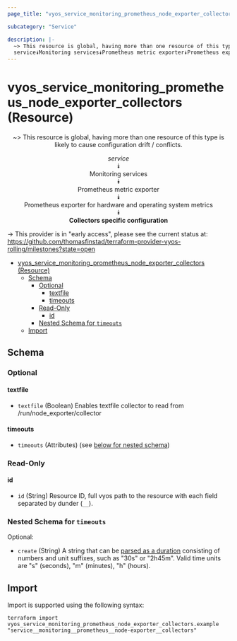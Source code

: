 ```yaml
---
page_title: "vyos_service_monitoring_prometheus_node_exporter_collectors Resource - vyos"

subcategory: "Service"

description: |-
  ~> This resource is global, having more than one resource of this type is likely to cause configuration drift / conflicts.
  service⯯Monitoring services⯯Prometheus metric exporter⯯Prometheus exporter for hardware and operating system metrics⯯Collectors specific configuration
---
```


# vyos_service_monitoring_prometheus_node_exporter_collectors (Resource)
<center>

~> This resource is global, having more than one resource of this type is likely to cause configuration drift / conflicts.

*service*  
⯯  
Monitoring services  
⯯  
Prometheus metric exporter  
⯯  
Prometheus exporter for hardware and operating system metrics  
⯯  
**Collectors specific configuration**


</center>

-> This provider is in "early access", please see the current status at: https://github.com/thomasfinstad/terraform-provider-vyos-rolling/milestones?state=open

<!--TOC-->

- [vyos_service_monitoring_prometheus_node_exporter_collectors (Resource)](#vyos_service_monitoring_prometheus_node_exporter_collectors-resource)
  - [Schema](#schema)
    - [Optional](#optional)
      - [textfile](#textfile)
      - [timeouts](#timeouts)
    - [Read-Only](#read-only)
      - [id](#id)
    - [Nested Schema for `timeouts`](#nested-schema-for-timeouts)
  - [Import](#import)

<!--TOC-->

<!-- schema generated by tfplugindocs -->
## Schema

### Optional

#### textfile
- `textfile` (Boolean) Enables textfile collector to read from /run/node_exporter/collector
#### timeouts
- `timeouts` (Attributes) (see [below for nested schema](#nestedatt--timeouts))

### Read-Only

#### id
- `id` (String) Resource ID, full vyos path to the resource with each field separated by dunder (`__`).

<a id="nestedatt--timeouts"></a>
### Nested Schema for `timeouts`

Optional:

- `create` (String) A string that can be [parsed as a duration](https://pkg.go.dev/time#ParseDuration) consisting of numbers and unit suffixes, such as &#34;30s&#34; or &#34;2h45m&#34;. Valid time units are &#34;s&#34; (seconds), &#34;m&#34; (minutes), &#34;h&#34; (hours).

## Import

Import is supported using the following syntax:

```shell
terraform import vyos_service_monitoring_prometheus_node_exporter_collectors.example "service__monitoring__prometheus__node-exporter__collectors"
```
